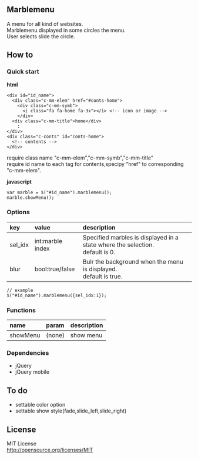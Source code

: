 ## Marblemenu
A menu for all kind of websites.  
Marblemenu displayed in some circles the menu.  
User selects slide the circle.  

## How to
### Quick start

**html**  

    <div id="id_name">
      <div class="c-mm-elem" href="#conts-home">
        <div class="c-mm-symb">
          <i class="fa fa-home fa-3x"></i> <!-- icon or image -->
        </div>
      <div class="c-mm-title">home</div>
        :
    </div>
    <div class="c-conts" id="conts-home">
      <!-- contents -->
    </div>

require class name "c-mm-elem","c-mm-symb","c-mm-title"  
require id name to each tag for contents,specipy "href" to corresponding "c-mm-elem".  

**javascript**  

    var marble = $("#id_name").marblemenu();
    marble.showMenu();

### Options
| key   | value            | description            |
|:------|:-----------------|:-----------------------|
|sel_idx| int:marble index | Specified marbles is displayed in a state where the selection.<br>default is 0. |
|blur   | bool:true/false  | Bulr the background when the menu is displayed.<br>default is true.| 

    // example
    $("#id_name").marblemenu({sel_idx:1});

### Functions
| name     | param  | description            |
|:---------|:-------|:-----------------------|
| showMenu | (none) | show menu              |



### Dependencies
- jQuery  
- jQuery mobile

## To do
- settable color option  
- settable show style(fade,slide_left,slide_right)

## License
MIT License  
http://opensource.org/licenses/MIT
